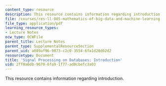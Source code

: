 ```yaml
---
content_type: resource
description: This resource contains information regarding introduction.
file: /courses/res-ll-005-mathematics-of-big-data-and-machine-learning-january-iap-2020/2ff0a6db96706fa91f77ad0cbefc3a03_MITRES_LL_005F12_Lec0.pdf
file_type: application/pdf
learning_resource_types:
- Lecture Notes
ocw_type: OCWFile
parent_title: Lecture Notes
parent_type: SupplementalResourceSection
parent_uid: a089af96-9073-c2c0-3554-6fa1d28d62d2
resourcetype: Document
title: 'Signal Processing on Databases: Introduction'
uid: 2ff0a6db-9670-6fa9-1f77-ad0cbefc3a03
---
```

This resource contains information regarding introduction.


